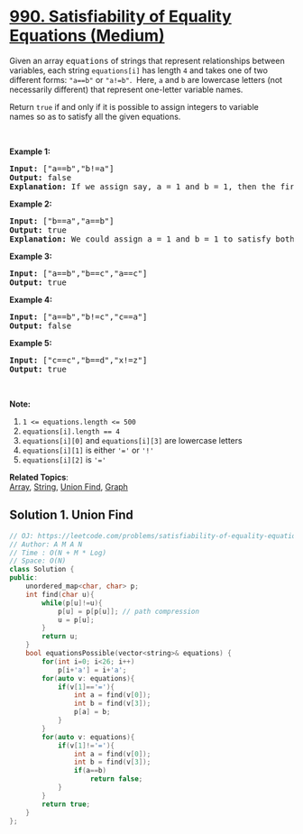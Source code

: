 # [990. Satisfiability of Equality Equations (Medium)](https://leetcode.com/problems/satisfiability-of-equality-equations/)

<p>Given an array <font face="monospace">equations</font>&nbsp;of strings that represent relationships between variables, each string <code>equations[i]</code>&nbsp;has length <code>4</code> and takes one of two different forms: <code>"a==b"</code> or <code>"a!=b"</code>.&nbsp; Here, <code>a</code> and <code>b</code> are lowercase letters (not necessarily different) that represent one-letter variable names.</p>

<p>Return <code>true</code>&nbsp;if and only if it is possible to assign integers to variable names&nbsp;so as to satisfy all the given equations.</p>

<p>&nbsp;</p>

<ol>
</ol>

<div>
<p><strong>Example 1:</strong></p>

<pre><strong>Input: </strong><span id="example-input-1-1">["a==b","b!=a"]</span>
<strong>Output: </strong><span id="example-output-1">false</span>
<strong>Explanation: </strong>If we assign say, a = 1 and b = 1, then the first equation is satisfied, but not the second.  There is no way to assign the variables to satisfy both equations.
</pre>

<div>
<p><strong>Example 2:</strong></p>

<pre><strong>Input: </strong><span id="example-input-2-1">["b==a","a==b"]</span>
<strong>Output: </strong><span id="example-output-2">true</span>
<strong>Explanation: </strong>We could assign a = 1 and b = 1 to satisfy both equations.
</pre>

<div>
<p><strong>Example 3:</strong></p>

<pre><strong>Input: </strong><span id="example-input-3-1">["a==b","b==c","a==c"]</span>
<strong>Output: </strong><span id="example-output-3">true</span>
</pre>

<div>
<p><strong>Example 4:</strong></p>

<pre><strong>Input: </strong><span id="example-input-4-1">["a==b","b!=c","c==a"]</span>
<strong>Output: </strong><span id="example-output-4">false</span>
</pre>

<div>
<p><strong>Example 5:</strong></p>

<pre><strong>Input: </strong><span id="example-input-5-1">["c==c","b==d","x!=z"]</span>
<strong>Output: </strong><span id="example-output-5">true</span>
</pre>

<p>&nbsp;</p>

<p><strong>Note:</strong></p>

<ol>
	<li><code>1 &lt;= equations.length &lt;= 500</code></li>
	<li><code>equations[i].length == 4</code></li>
	<li><code>equations[i][0]</code> and <code>equations[i][3]</code> are lowercase letters</li>
	<li><code>equations[i][1]</code> is either <code>'='</code> or <code>'!'</code></li>
	<li><code>equations[i][2]</code> is&nbsp;<code>'='</code></li>
</ol>
</div>
</div>
</div>
</div>
</div>


**Related Topics**:  
[Array](https://leetcode.com/tag/array/), [String](https://leetcode.com/tag/string/), [Union Find](https://leetcode.com/tag/union-find/), [Graph](https://leetcode.com/tag/graph/)

## Solution 1. Union Find

```cpp
// OJ: https://leetcode.com/problems/satisfiability-of-equality-equations/
// Author: A M A N
// Time : O(N + M * Log)
// Space: O(N)
class Solution {
public:
    unordered_map<char, char> p;
    int find(char u){
        while(p[u]!=u){
            p[u] = p[p[u]]; // path compression
            u = p[u];
        }
        return u;
    }
    bool equationsPossible(vector<string>& equations) {
        for(int i=0; i<26; i++)
            p[i+'a'] = i+'a';
        for(auto v: equations){
            if(v[1]=='='){
                int a = find(v[0]);
                int b = find(v[3]);
                p[a] = b;
            }
        }
        for(auto v: equations){
            if(v[1]!='='){
                int a = find(v[0]);
                int b = find(v[3]);
                if(a==b)
                    return false;
            }
        }
        return true;
    }
};
```